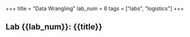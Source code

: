 +++
title = "Data Wrangling"
lab_num = 6
tags = ["labs", "logistics"]
+++

## Lab {{lab_num}}: {{title}}
